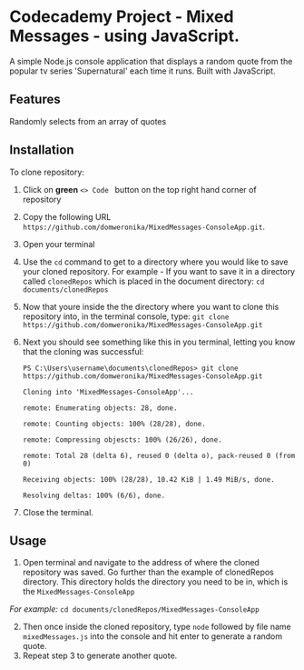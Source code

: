 # Codecademy Project - Mixed Messages - using JavaScript. 



A simple Node.js console application that displays a random quote from the popular tv series 'Supernatural' each time it runs. Built with JavaScript.

## Features
Randomly selects from an array of quotes
  
## Installation
To clone repository:
1. Click on **green** ```<> Code ``` button on the top right hand corner of repository
2. Copy the following URL ```https://github.com/domweronika/MixedMessages-ConsoleApp.git```.
3. Open your terminal
4. Use the ```cd``` command to get to a directory where you would like to save your cloned repository.
   For example - If you want to save it in a directory called ```clonedRepos``` which is placed in the document directory:
   ```cd documents/clonedRepos```
5. Now that youre inside the the directory where you want to clone this repository into, in the terminal console, type:
   ```git clone https://github.com/domweronika/MixedMessages-ConsoleApp.git```
6. Next you should see something like this in you terminal, letting you know that the cloning was successful:

    ```PS C:\Users\username\documents\clonedRepos> git clone https://github.com/domweronika/MixedMessages-ConsoleApp.git```

    ```Cloning into 'MixedMessages-ConsoleApp'...```

   ```remote: Enumerating objects: 28, done.```

   ```remote: Counting objects: 100% (28/28), done.```

   ```remote: Compressing objescts: 100% (26/26), done.```

   ```remote: Total 28 (delta 6), reused 0 (delta o), pack-reused 0 (from 0)```

   ```Receiving objects: 100% (28/28), 10.42 KiB | 1.49 MiB/s, done.```

   ```Resolving deltas: 100% (6/6), done.```

8. Close the terminal.


## Usage
1. Open terminal and navigate to the address of where the cloned repository was saved. Go further than the example of clonedRepos directory. This directory holds the directory you need to be in, which is the ```MixedMessages-ConsoleApp```

*For example:* ```cd documents/clonedRepos/MixedMessages-ConsoleApp```

2. Then once inside the cloned repository, type ```node``` followed by file name ```mixedMessages.js``` into the console and hit enter to generate a random quote.
3. Repeat step 3 to generate another quote.

